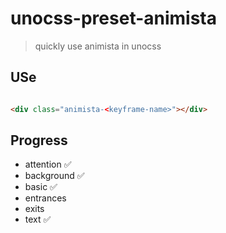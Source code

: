 # unocss-preset-animista

> quickly use animista in unocss

## USe

```html

<div class="animista-<keyframe-name>"></div>

```

## Progress

- attention  ✅
- background ✅
- basic  ✅
- entrances 
- exits 
- text ✅


